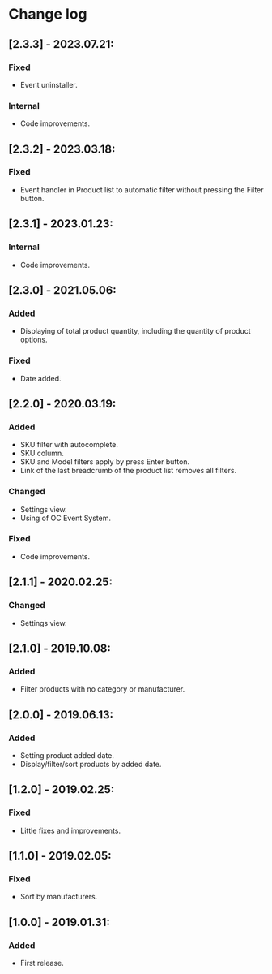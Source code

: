 # Change log

## [2.3.3] - 2023.07.21:
### Fixed
- Event uninstaller.
### Internal
- Code improvements.

## [2.3.2] - 2023.03.18:
### Fixed
- Event handler in Product list to automatic filter without pressing the Filter button.

## [2.3.1] - 2023.01.23:
### Internal
- Code improvements.

## [2.3.0] - 2021.05.06:
### Added
- Displaying of total product quantity, including the quantity of product options.
### Fixed
- Date added.

## [2.2.0] - 2020.03.19:
### Added
- SKU filter with autocomplete.
- SKU column.
- SKU and Model filters apply by press Enter button.
- Link of the last breadcrumb of the product list removes all filters.
### Changed
- Settings view.
- Using of OC Event System.
### Fixed
- Code improvements.

## [2.1.1] - 2020.02.25:
### Changed
- Settings view.

## [2.1.0] - 2019.10.08:
### Added
- Filter products with no category or manufacturer.

## [2.0.0] - 2019.06.13:
### Added
- Setting product added date.
- Display/filter/sort products by added date.

## [1.2.0] - 2019.02.25:
### Fixed
- Little fixes and improvements.

## [1.1.0] - 2019.02.05:
### Fixed
- Sort by manufacturers.

## [1.0.0] - 2019.01.31:
### Added
- First release.
